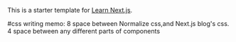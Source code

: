 This is a starter template for [Learn Next.js](https://nextjs.org/learn).


#css writing memo:
8 space between Normalize css,and Next.js blog's css.
4 space between any different parts of components